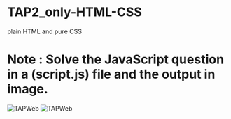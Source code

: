 # TAP2_only-HTML-CSS
plain HTML and pure CSS
# Note : Solve the JavaScript question in a  (script.js) file and the output in image.
![TAPWeb](https://github.com/farah-habboub7/TAP2_only-HTML-CSS/assets/111410550/801d93d3-83ca-4ce0-89af-41b0b06a3ca5)
![TAPWeb](https://github.com/farah-habboub7/TAP2_only-HTML-CSS/assets/111410550/d0ba42b3-d1d6-4e37-8096-a1077b37af16)
